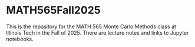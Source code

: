 # MATH565Fall2025
This is the repository for the MATH 565 Monte Carlo Methods class at Illinois Tech in the Fall of 2025.  There are lecture notes and links to Jupyter notebooks.
